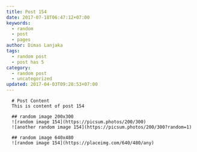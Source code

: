 ```yaml
---
title: Post 154
date: 2017-07-18T06:47:12+07:00
keywords:
  - random
  - post
  - pages
author: Dimas Lanjaka
tags:
  - random post
  - post has 5
category:
  - random post
  - uncategorized
updated: 2017-04-03T09:28:53+07:00
---
```


      # Post Content
      This is content of post 154

      ## random image 200x300
      ![random image 154](https://picsum.photos/200/300)
      ![another random image 154](https://picsum.photos/200/300?random=1)

      ## random image 640x480
      ![random image 154](https://placeimg.com/640/480/any)
      